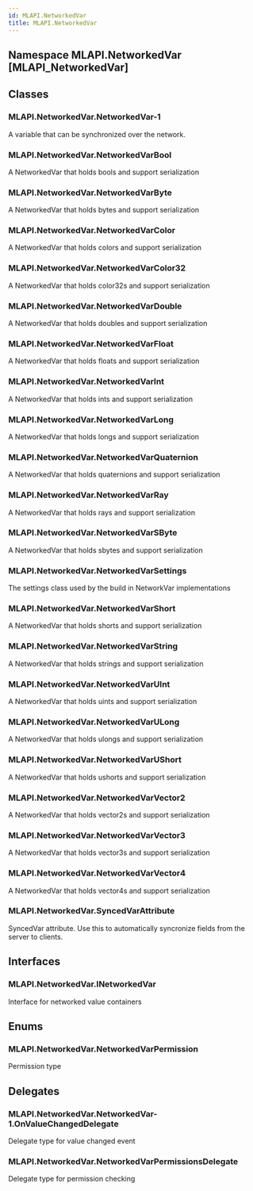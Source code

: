 ```yaml
---  
id: MLAPI.NetworkedVar  
title: MLAPI.NetworkedVar  
---
```


## Namespace MLAPI.NetworkedVar [MLAPI_NetworkedVar]

<div class="markdown level0 summary" markdown="1">

</div>

<div class="markdown level0 conceptual" markdown="1">

</div>

<div class="markdown level0 remarks" markdown="1">

</div>

## Classes

### MLAPI.NetworkedVar.NetworkedVar-1

<div class="section" markdown="1">

A variable that can be synchronized over the network.

</div>

### MLAPI.NetworkedVar.NetworkedVarBool

<div class="section" markdown="1">

A NetworkedVar that holds bools and support serialization

</div>

### MLAPI.NetworkedVar.NetworkedVarByte

<div class="section" markdown="1">

A NetworkedVar that holds bytes and support serialization

</div>

### MLAPI.NetworkedVar.NetworkedVarColor

<div class="section" markdown="1">

A NetworkedVar that holds colors and support serialization

</div>

### MLAPI.NetworkedVar.NetworkedVarColor32

<div class="section" markdown="1">

A NetworkedVar that holds color32s and support serialization

</div>

### MLAPI.NetworkedVar.NetworkedVarDouble

<div class="section" markdown="1">

A NetworkedVar that holds doubles and support serialization

</div>

### MLAPI.NetworkedVar.NetworkedVarFloat

<div class="section" markdown="1">

A NetworkedVar that holds floats and support serialization

</div>

### MLAPI.NetworkedVar.NetworkedVarInt

<div class="section" markdown="1">

A NetworkedVar that holds ints and support serialization

</div>

### MLAPI.NetworkedVar.NetworkedVarLong

<div class="section" markdown="1">

A NetworkedVar that holds longs and support serialization

</div>

### MLAPI.NetworkedVar.NetworkedVarQuaternion

<div class="section" markdown="1">

A NetworkedVar that holds quaternions and support serialization

</div>

### MLAPI.NetworkedVar.NetworkedVarRay

<div class="section" markdown="1">

A NetworkedVar that holds rays and support serialization

</div>

### MLAPI.NetworkedVar.NetworkedVarSByte

<div class="section" markdown="1">

A NetworkedVar that holds sbytes and support serialization

</div>

### MLAPI.NetworkedVar.NetworkedVarSettings

<div class="section" markdown="1">

The settings class used by the build in NetworkVar implementations

</div>

### MLAPI.NetworkedVar.NetworkedVarShort

<div class="section" markdown="1">

A NetworkedVar that holds shorts and support serialization

</div>

### MLAPI.NetworkedVar.NetworkedVarString

<div class="section" markdown="1">

A NetworkedVar that holds strings and support serialization

</div>

### MLAPI.NetworkedVar.NetworkedVarUInt

<div class="section" markdown="1">

A NetworkedVar that holds uints and support serialization

</div>

### MLAPI.NetworkedVar.NetworkedVarULong

<div class="section" markdown="1">

A NetworkedVar that holds ulongs and support serialization

</div>

### MLAPI.NetworkedVar.NetworkedVarUShort

<div class="section" markdown="1">

A NetworkedVar that holds ushorts and support serialization

</div>

### MLAPI.NetworkedVar.NetworkedVarVector2

<div class="section" markdown="1">

A NetworkedVar that holds vector2s and support serialization

</div>

### MLAPI.NetworkedVar.NetworkedVarVector3

<div class="section" markdown="1">

A NetworkedVar that holds vector3s and support serialization

</div>

### MLAPI.NetworkedVar.NetworkedVarVector4

<div class="section" markdown="1">

A NetworkedVar that holds vector4s and support serialization

</div>

### MLAPI.NetworkedVar.SyncedVarAttribute

<div class="section" markdown="1">

SyncedVar attribute. Use this to automatically syncronize fields from
the server to clients.

</div>

## Interfaces

### MLAPI.NetworkedVar.INetworkedVar

<div class="section" markdown="1">

Interface for networked value containers

</div>

## Enums

### MLAPI.NetworkedVar.NetworkedVarPermission

<div class="section" markdown="1">

Permission type

</div>

## Delegates

### MLAPI.NetworkedVar.NetworkedVar-1.OnValueChangedDelegate

<div class="section" markdown="1">

Delegate type for value changed event

</div>

### MLAPI.NetworkedVar.NetworkedVarPermissionsDelegate

<div class="section" markdown="1">

Delegate type for permission checking

</div>
